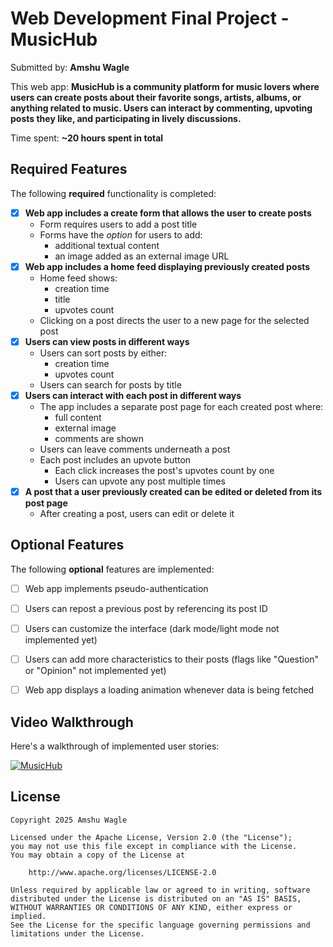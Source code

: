 # Web Development Final Project - MusicHub

Submitted by: **Amshu Wagle**

This web app: **MusicHub is a community platform for music lovers where users can create posts about their favorite songs, artists, albums, or anything related to music. Users can interact by commenting, upvoting posts they like, and participating in lively discussions.**

Time spent: **~20 hours spent in total**

## Required Features

The following **required** functionality is completed:

- [x] **Web app includes a create form that allows the user to create posts**
  - Form requires users to add a post title
  - Forms have the *option* for users to add: 
    - additional textual content
    - an image added as an external image URL
- [x] **Web app includes a home feed displaying previously created posts**
  - Home feed shows:
    - creation time
    - title 
    - upvotes count
  - Clicking on a post directs the user to a new page for the selected post
- [x] **Users can view posts in different ways**
  - Users can sort posts by either:
    - creation time
    - upvotes count
  - Users can search for posts by title
- [x] **Users can interact with each post in different ways**
  - The app includes a separate post page for each created post where:
    - full content
    - external image
    - comments are shown
  - Users can leave comments underneath a post
  - Each post includes an upvote button
    - Each click increases the post's upvotes count by one
    - Users can upvote any post multiple times
- [x] **A post that a user previously created can be edited or deleted from its post page**
  - After creating a post, users can edit or delete it

## Optional Features

The following **optional** features are implemented:

- [ ] Web app implements pseudo-authentication
- [ ] Users can repost a previous post by referencing its post ID
- [ ] Users can customize the interface (dark mode/light mode not implemented yet)
- [ ] Users can add more characteristics to their posts (flags like "Question" or "Opinion" not implemented yet)
- [ ] Web app displays a loading animation whenever data is being fetched



## Video Walkthrough

Here's a walkthrough of implemented user stories:

[![MusicHub](https://img.youtube.com/vi/c7FlMibKHWg/0.jpg)](https://www.youtube.com/watch?v=c7FlMibKHWg)


## License

```
Copyright 2025 Amshu Wagle

Licensed under the Apache License, Version 2.0 (the "License");
you may not use this file except in compliance with the License.
You may obtain a copy of the License at

    http://www.apache.org/licenses/LICENSE-2.0

Unless required by applicable law or agreed to in writing, software
distributed under the License is distributed on an "AS IS" BASIS,
WITHOUT WARRANTIES OR CONDITIONS OF ANY KIND, either express or implied.
See the License for the specific language governing permissions and
limitations under the License.
